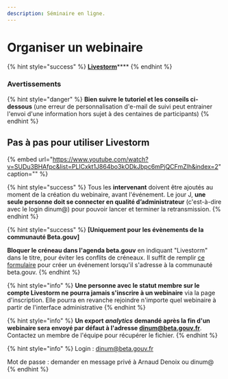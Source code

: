 ```yaml
---
description: Séminaire en ligne.
---
```


# Organiser un webinaire

{% hint style="success" %}
[**Livestorm**](https://app.livestorm.co/)\*\*\*\*
{% endhint %}

### **Avertissements** 

{% hint style="danger" %}
**Bien suivre le tutoriel et les conseils ci-dessous** \(une erreur de personnalisation d'e-mail de suivi peut entrainer l'envoi d'une information hors sujet à des centaines de participants\)
{% endhint %}

## **Pas à pas pour utiliser Livestorm**

{% embed url="https://www.youtube.com/watch?v=SUDu3BHAfpc&list=PLlCxkt1J864bo3kODkJbpc6mPjQCFmZlh&index=2" caption="" %}

{% hint style="success" %}
Tous les **intervenant** doivent être ajoutés au moment de la création du webinaire, avant l'événement. Le jour J, **une seule personne doit se connecter en qualité d’administrateur** \(c'est-à-dire avec le login dinum@\) pour pouvoir lancer et terminer la retransmission. 
{% endhint %}

{% hint style="success" %}
**\[Uniquement pour les évènements de la communauté Beta.gouv\]**

**Bloquer le créneau dans l'agenda beta.gouv** en indiquant "Livestorm" dans le titre, pour éviter les conflits de créneaux. Il suffit de remplir [ce formulaire](https://airtable.com/shrWvcUAOJqllVqtj) pour créer un événement lorsqu'il s'adresse à la communauté beta.gouv.
{% endhint %}

{% hint style="info" %}
**Une personne avec le statut membre sur le compte Livestorm ne pourra jamais s'inscrire à un webinaire** via la page d'inscription. Elle pourra en revanche rejoindre n'importe quel webinaire à partir de l'interface administrative
{% endhint %}

{% hint style="info" %}
**Un export** _**analytics**_ **demandé après la fin d'un webinaire sera envoyé par défaut à l'adresse dinum@beta.gouv.fr**. Contactez un membre de l'équipe pour récupérer le fichier. 
{% endhint %}

{% hint style="info" %}
Login : dinum@beta.gouv.fr 

Mot de passe : demander en message privé à Arnaud Denoix ou dinum@
{% endhint %}


